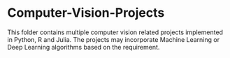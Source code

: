 # Computer-Vision-Projects
This folder contains multiple computer vision related projects implemented in Python, R and Julia. The projects may incorporate Machine Learning or Deep Learning algorithms based on the requirement.
